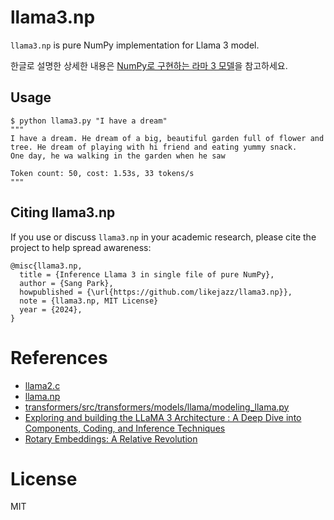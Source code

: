 # llama3.np

`llama3.np` is pure NumPy implementation for Llama 3 model.

한글로 설명한 상세한 내용은 [NumPy로 구현하는 라마 3 모델](https://docs.likejazz.com/llama3/)을 참고하세요.

## Usage

```shell
$ python llama3.py "I have a dream"
"""
I have a dream. He dream of a big, beautiful garden full of flower and tree. He dream of playing with hi friend and eating yummy snack.
One day, he wa walking in the garden when he saw

Token count: 50, cost: 1.53s, 33 tokens/s
"""
```

## Citing llama3.np

If you use or discuss `llama3.np` in your academic research, please cite the project to help spread awareness:

```
@misc{llama3.np,
  title = {Inference Llama 3 in single file of pure NumPy},
  author = {Sang Park}, 
  howpublished = {\url{https://github.com/likejazz/llama3.np}},
  note = {llama3.np, MIT License}
  year = {2024},
}
```

# References

- [llama2.c](https://github.com/karpathy/llama2.c)
- [llama.np](https://github.com/hscspring/llama.np)
- [transformers/src/transformers/models/llama/modeling_llama.py](https://github.com/huggingface/transformers/blob/main/src/transformers/models/llama/modeling_llama.py)
- [Exploring and building the LLaMA 3 Architecture : A Deep Dive into Components, Coding, and Inference Techniques](https://medium.com/@vi.ai_/exploring-and-building-the-llama-3-architecture-a-deep-dive-into-components-coding-and-43d4097cfbbb)
- [Rotary Embeddings: A Relative Revolution](https://blog.eleuther.ai/rotary-embeddings/)

# License
MIT